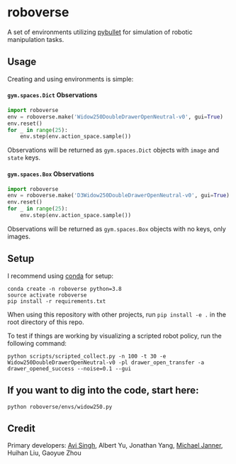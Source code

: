 # roboverse
A set of environments utilizing [pybullet](https://github.com/bulletphysics/bullet3) for simulation of robotic manipulation tasks.


## Usage

Creating and using environments is simple:

#### `gym.spaces.Dict` Observations

```python
import roboverse
env = roboverse.make('Widow250DoubleDrawerOpenNeutral-v0', gui=True)
env.reset()
for _ in range(25):
    env.step(env.action_space.sample())
```

Observations will be returned as `gym.spaces.Dict` objects with `image` and `state` keys.


#### `gym.spaces.Box` Observations

```python
import roboverse
env = roboverse.make('D3Widow250DoubleDrawerOpenNeutral-v0', gui=True)
env.reset()
for _ in range(25):
    env.step(env.action_space.sample())
```

Observations will be returned as `gym.spaces.Box` objects with no keys, only images.



## Setup
I recommend using [conda](https://docs.anaconda.com/anaconda/install/) for setup:

```
conda create -n roboverse python=3.8
source activate roboverse
pip install -r requirements.txt
```
When using this repository with other projects, run `pip install -e .` in the root directory of this repo.

To test if things are working by visualizing a scripted robot policy, run the following command:

`python scripts/scripted_collect.py -n 100 -t 30 -e Widow250DoubleDrawerOpenNeutral-v0 -pl drawer_open_transfer -a drawer_opened_success --noise=0.1 --gui`

## If you want to dig into the code, start here:
`python roboverse/envs/widow250.py`

## Credit
Primary developers: [Avi Singh](https://www.avisingh.org/), Albert Yu, Jonathan Yang, [Michael Janner](https://people.eecs.berkeley.edu/~janner/), Huihan Liu, Gaoyue Zhou
